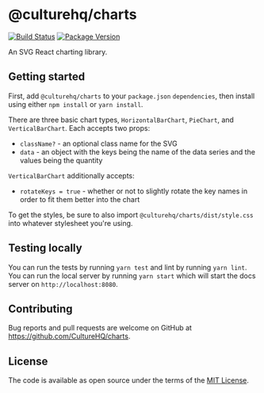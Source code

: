 # @culturehq/charts

[![Build Status](https://github.com/CultureHQ/charts/workflows/Push/badge.svg)](https://github.com/CultureHQ/charts/actions)
[![Package Version](https://img.shields.io/npm/v/@culturehq/charts.svg)](https://www.npmjs.com/package/@culturehq/charts)

An SVG React charting library.

## Getting started

First, add `@culturehq/charts` to your `package.json` `dependencies`, then install using either `npm install` or `yarn install`.

There are three basic chart types, `HorizontalBarChart`, `PieChart`, and `VerticalBarChart`. Each accepts two props:

* `className?` - an optional class name for the SVG
* `data` - an object with the keys being the name of the data series and the values being the quantity

`VerticalBarChart` additionally accepts:

* `rotateKeys = true` - whether or not to slightly rotate the key names in order to fit them better into the chart

To get the styles, be sure to also import `@culturehq/charts/dist/style.css` into whatever stylesheet you're using.

## Testing locally

You can run the tests by running `yarn test` and lint by running `yarn lint`. You can run the local server by running `yarn start` which will start the docs server on `http://localhost:8080`.

## Contributing

Bug reports and pull requests are welcome on GitHub at https://github.com/CultureHQ/charts.

## License

The code is available as open source under the terms of the [MIT License](https://opensource.org/licenses/MIT).
